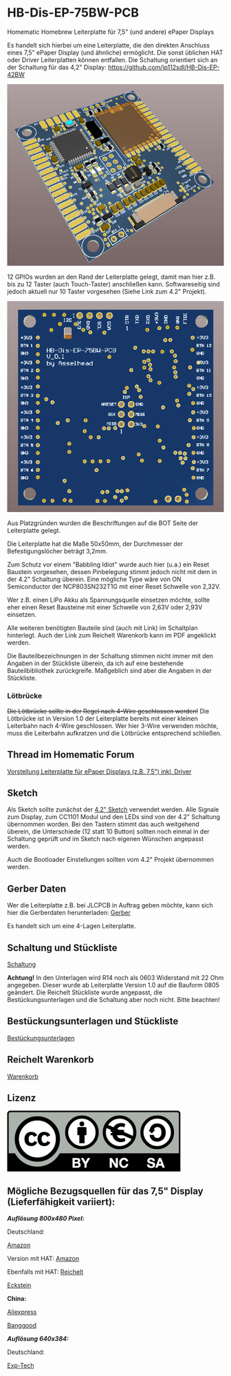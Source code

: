 # HB-Dis-EP-75BW-PCB
Homematic Homebrew Leiterplatte für 7,5" (und andere) ePaper Displays

Es handelt sich hierbei um eine Leiterplatte, die den direkten Anschluss eines 7,5" ePaper Display (und ähnliche) ermöglicht.
Die sonst üblichen HAT oder Driver Leiterplatten können entfallen.
Die Schaltung orientiert sich an der Schaltung für das 4,2" Display: https://github.com/jp112sdl/HB-Dis-EP-42BW

![TOP_ISO.png](https://github.com/Asselhead/HB-Dis-EP-75BW-PCB/blob/master/TOP_ISO.png)

12 GPIOs wurden an den Rand der Leiterplatte gelegt, damit man hier z.B. bis zu 12 Taster (auch Touch-Taster) anschließen kann.
Softwareseitig sind jedoch aktuell nur 10 Taster vorgesehen (Siehe Link zum 4.2" Projekt).

![BOT.png](https://github.com/Asselhead/HB-Dis-EP-75BW-PCB/blob/master/BOT.png)

Aus Platzgründen wurden die Beschriftungen auf die BOT Seite der Leiterplatte gelegt.

Die Leiterplatte hat die Maße 50x50mm, der Durchmesser der Befestigungslöcher beträgt 3,2mm.

Zum Schutz vor einem "Babbling Idiot" wurde auch hier (u.a.) ein Reset Baustein vorgesehen, dessen Pinbelegung stimmt jedoch nicht mit dem in der 4.2" Schaltung überein.
Eine mögliche Type wäre von ON Semiconductor der NCP803SN232T1G mit einer Reset Schwelle von 2,32V.

Wer z.B. einen LiPo Akku als Spannungsquelle einsetzen möchte, sollte eher einen Reset Bausteine mit einer Schwelle von 2,63V oder 2,93V einsetzen.

Alle weiteren benötigten Bauteile sind (auch mit Link) im Schaltplan hinterlegt. Auch der Link zum Reichelt Warenkorb kann im PDF angeklickt werden.

Die Bauteilbezeichnungen in der Schaltung stimmen nicht immer mit den Angaben in der Stückliste überein, da ich auf eine bestehende Bauteilbibliothek zurückgreife.
Maßgeblich sind aber die Angaben in der Stückliste.

### Lötbrücke

~~Die Lötbrücke sollte in der Regel nach 4-Wire geschlossen werden!~~
Die Lötbrücke ist in Version 1.0 der Leiterplatte bereits mit einer kleinen Leiterbahn nach 4-Wire geschlossen.
Wer hier 3-Wire verwenden möchte, muss die Leiterbahn aufkratzen und die Lötbrücke entsprechend schließen.

## Thread im Homematic Forum

[Vorstellung Leiterplatte für ePaper Displays (z.B. 7,5") inkl. Driver](https://homematic-forum.de/forum/viewtopic.php?f=76&t=60213#p596751)

## Sketch

Als Sketch sollte zunächst der [4.2" Sketch](https://github.com/jp112sdl/HB-Dis-EP-42BW/blob/master/HB-Dis-EP-42BW.ino) verwendet werden.
Alle Signale zum Display, zum CC1101 Modul und den LEDs sind von der 4.2" Schaltung übernommen worden. Bei den Tastern stimmt das auch weitgehend überein, die Unterschiede (12 statt 10 Button) sollten noch einmal in der Schaltung geprüft und im Sketch nach eigenen Wünschen angepasst werden.

Auch die Bootloader Einstellungen sollten vom 4.2" Projekt übernommen werden.

## Gerber Daten
Wer die Leiterplatte z.B. bei JLCPCB in Auftrag geben möchte, kann sich hier die Gerberdaten herunterladen:
[Gerber](https://github.com/Asselhead/HB-Dis-EP-75BW-PCB/blob/master/Gerber/ePaperV1.zip)

Es handelt sich um eine 4-Lagen Leiterplatte. 

## Schaltung und Stückliste
[Schaltung](https://github.com/Asselhead/HB-Dis-EP-75BW-PCB/blob/master/Schematic_HB-Dis-EP-75BW-PCB.pdf)

**Achtung!** In den Unterlagen wird R14 noch als 0603 Widerstand mit 22 Ohm angegeben. Dieser wurde ab Leiterplatte Version 1.0 auf die Bauform 0805 geändert. Die Reichelt Stückliste wurde angepasst, die Bestückungsunterlagen und die Schaltung aber noch nicht. Bitte beachten!

## Bestückungsunterlagen und Stückliste 

[Bestückungsunterlagen](https://github.com/Asselhead/HB-Dis-EP-75BW-PCB/blob/master/Assembly_HB-Dis-EP-75BW-PCB.pdf)

## Reichelt Warenkorb

[Warenkorb](https://www.reichelt.de/my/1742358)

## Lizenz

![by-nc-sa.eu.png](https://github.com/Asselhead/HB-Dis-EP-75BW-PCB/blob/master/by-nc-sa.eu.png)

## Mögliche Bezugsquellen für das 7,5" Display (Lieferfähigkeit variiert):

***Auflösung 800x480 Pixel:***

Deutschland:

[Amazon](https://www.amazon.de/Waveshare-Resolution-Electronic-Controller-Communicating/dp/B075R69T93?ref_=ast_sto_dp)
 
Version mit HAT: [Amazon](https://www.amazon.de/HAT-Resolution-Electronic-Controller-Communicating/dp/B075R4QY3L?ref_=ast_sto_dp)

Ebenfalls mit HAT: [Reichelt](https://www.reichelt.de/entwicklerboards-display-epaper-7-5-schwarz-weiss-debo-epa-7-5-p253956.html?&nbc=1)

[Eckstein](https://eckstein-shop.de/Waveshare-800480-75inch-E-Ink-Raw-Display-SPI-interface-Arduino)

**China:**

[Aliexpress](https://de.aliexpress.com/item/32832484087.html?spm=a2g0x.12057483.0.0.48a129e5z26zGS)

[Banggood](https://de.banggood.com/Waveshare-7_5-Inch-Ink-Screen-Bare-Screen-E-paper-Display-SPI-Interface-BlackandWhite-800x480-Resolution-p-1707059.html?rmmds=search&cur_warehouse=CN)

***Auflösung 640x384:***

Deutschland:

[Exp-Tech](https://www.exp-tech.de/displays/e-paper-e-ink/8697/640x384-7.5inch-e-ink-raw-display?c=1424)
